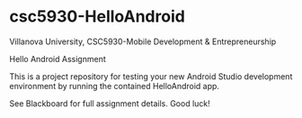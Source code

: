 # csc5930-HelloAndroid
Villanova University, CSC5930-Mobile Development & Entrepreneurship

Hello Android Assignment

This is a project repository for testing your new Android Studio development environment by running the contained HelloAndroid app.

See Blackboard for full assignment details.  Good luck!
